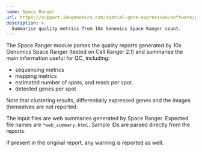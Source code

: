 ```yaml
---
name: Space Ranger
url: https://support.10xgenomics.com/spatial-gene-expression/software/pipelines/latest/what-is-space-ranger
description: >
  Summarise quality metrics from 10x Genomics Space Ranger count.
---
```


The Space Ranger module parses the quality reports generated by 10x Genomics Space Ranger (tested on Cell Ranger 2.1) and summarise the main information useful for QC, including:

- sequencing metrics
- mapping metrics
- estimated number of spots, and reads per spot.
- detected genes per spot

Note that clustering results, differentially expressed genes and the images themselves are not reported.

The input files are web summaries generated by Space Ranger. Expected file names are `*web_summary.html`. Sample IDs are parsed directly from the reports.

If present in the original report, any warning is reported as well.
